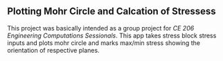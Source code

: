## Plotting Mohr Circle and Calcation of Stressess
This project was basically intended as a group project for *CE 206 Engineering Computations Sessionals*. 
This app takes stress block stress inputs and plots mohr circle and marks max/min stress showing the orientation of respective planes.
